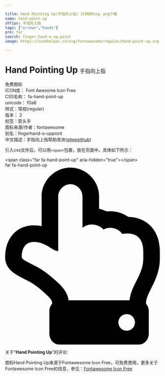 ```yaml
---

title: Hand Pointing Up(手指向上指) ICON转svg、png下载
name: hand-point-up
zhTips: 手指向上指
tags: ["arrows","hands"]
pre: far
search: finger,hand-o-up,point
image: https://iconhelper.cn/svg/fontawesome/regular/hand-point-up.svg

---
```


# Hand Pointing Up  <small style="font-size: 60%;font-weight: 100">手指向上指</small>


<div class="detail-page">
<p>
<span><span class="badge-success badge">免费图标</span> </span>
<br/>
<span>
ICON库：
<span class="badge-secondary badge">Font Awesome Icon Free</span> 
</span>
<br/>
<span>
CSS名称：
<span class="badge-secondary badge">fa-hand-point-up</span> 
</span>
<br/>
<span>
unicode：
<span class="badge-secondary badge">f0a6</span> 
<copy-btn content='f0a6' btn-title=""></copy-btn>
<copy-btn :content='String.fromCodePoint(parseInt("f0a6", 16))' btn-title="复制U"></copy-btn>
</span><br/><span>样式：<span class="badge-light badge">常规(regular)</span></span>
<br/>
<span>
版本：
<span class="badge-secondary badge">2</span> 
</span><br/><span>标签：<span class="badge-light badge"><router-link to="/tags/arrows.html">箭头</router-link></span><span class="badge-light badge"><router-link to="/tags/hands.html">手</router-link></span></span>
<br/>
<span>图标来源/作者：<span class="badge-light badge">fontawesome</span></span> 
<br/>
<span>别名：<span class="badge-light badge">finger</span><span class="badge-light badge">hand-o-up</span><span class="badge-light badge">point</span></span><br/><span class="zh-detail">中文描述：<span class="badge-primary badge">手指向上指</span><span class="help-link"><span>帮助改进</span>(<a href="https://gitee.com/liuwave/icon-helper/edit/master/json/fontawesome/regular/hand-point-up.json" target="_blank" rel="noopener noreferrer">gitee</a><a href="https://github.com/liuwave/icon-helper/edit/master/json/fontawesome/regular/hand-point-up.json" target="_blank" rel="noopener noreferrer">github</a></span>)</span><br/>
</p>
</div>
<div class="alert alert-dark">
  <i class="far fa-hand-point-up fa-xs"></i>
  <i class="far fa-hand-point-up fa-sm"></i>
  <i class="far fa-hand-point-up fa-lg"></i>
  <i class="far fa-hand-point-up fa-2x"></i>
  <i class="far fa-hand-point-up fa-3x"></i>
  <i class="far fa-hand-point-up fa-5x"></i>
  <i class="far fa-hand-point-up fa-7x"></i>
</div>
<div>
  <p>引入css文件后，可以用<code>&lt;span&gt;</code>包裹，放在页面中。具体如下所示：    
  </p>
  <div class="alert alert-primary" style="font-size: 14px">
    &lt;span class="far fa-hand-point-up" aria-hidden="true"&gt;&lt;/span&gt;
    <copy-btn content='<span class="far fa-hand-point-up" aria-hidden="true"></span>'></copy-btn>
  </div>
  <div class="alert alert-secondary">
    <i class="far fa-hand-point-up"
    style="font-size: 24px"
    aria-hidden="true"></i> far fa-hand-point-up
    <copy-btn content="far fa-hand-point-up" btn-title="复制图标名称"></copy-btn>
  </div>
</div>
<div id="svg" class="svg-wrap">
<svg xmlns="http://www.w3.org/2000/svg" viewBox="0 0 448 512"><path d="M105.6 83.2v86.177a115.52 115.52 0 0 0-22.4-2.176c-47.914 0-83.2 35.072-83.2 92 0 45.314 48.537 57.002 78.784 75.707 12.413 7.735 23.317 16.994 33.253 25.851l.146.131.148.129C129.807 376.338 136 384.236 136 391.2v2.679c-4.952 5.747-8 13.536-8 22.12v64c0 17.673 12.894 32 28.8 32h230.4c15.906 0 28.8-14.327 28.8-32v-64c0-8.584-3.048-16.373-8-22.12V391.2c0-28.688 40-67.137 40-127.2v-21.299c0-62.542-38.658-98.8-91.145-99.94-17.813-12.482-40.785-18.491-62.791-15.985A93.148 93.148 0 0 0 272 118.847V83.2C272 37.765 234.416 0 188.8 0c-45.099 0-83.2 38.101-83.2 83.2zm118.4 0v91.026c14.669-12.837 42.825-14.415 61.05 4.95 19.646-11.227 45.624-1.687 53.625 12.925 39.128-6.524 61.325 10.076 61.325 50.6V264c0 45.491-35.913 77.21-39.676 120H183.571c-2.964-25.239-21.222-42.966-39.596-59.075-12.65-11.275-25.3-21.725-39.875-30.799C80.712 279.645 48 267.994 48 259.2c0-23.375 8.8-44 35.2-44 35.2 0 53.075 26.4 70.4 26.4V83.2c0-18.425 16.5-35.2 35.2-35.2 18.975 0 35.2 16.225 35.2 35.2zM352 424c13.255 0 24 10.745 24 24s-10.745 24-24 24-24-10.745-24-24 10.745-24 24-24z"/></svg>
</div>
<detail full-name='fa-hand-point-up'></detail>
<div class="icon-detail__container">
<p>关于“<b>Hand Pointing Up</b>”的评论:</p>
</div>
<Vssue title="关于“Hand Pointing Up”的评论" />    
<div><p>图标Hand Pointing Up来源于Fontawesome Icon Free，可免费使用，更多关于  Fontawesome Icon Free的信息，参见：<a target="_blank" href="https://iconhelper.cn/fontawesome.html">Fontawesome Icon Free</a>
</p></div>
